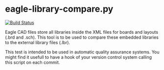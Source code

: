 eagle-library-compare.py
========================

[![Build Status](https://travis-ci.org/I2SE/eagle-library-compare.py.png?branch=master)](https://travis-ci.org/I2SE/eagle-library-compare.py)

Eagle CAD files store all libraries inside the XML files for boards and layouts (.brd and .sch). This tool is to be used to compare these embedded libraries to the external library files (.lbr).

This test is intended to be used in automatic quality assurance systems. You might find it usefull to have a hook of your version control system calling this script on each commit.
